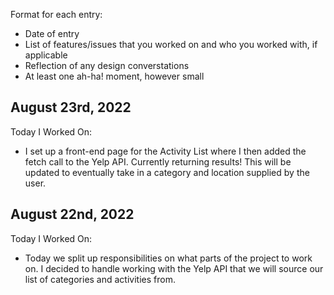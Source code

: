 Format for each entry:

- Date of entry
- List of features/issues that you worked on and who you worked with, if applicable
- Reflection of any design converstations
- At least one ah-ha! moment, however small

## August 23rd, 2022

Today I Worked On:

* I set up a front-end page for the Activity List where I then added the fetch call to the Yelp API. Currently returning results! This will be updated to eventually take in a category and location supplied by the user.


## August 22nd, 2022

Today I Worked On:

* Today we split up responsibilities on what parts of the project to work on. I decided to handle working with the Yelp API that we will source our list of categories and activities from.
